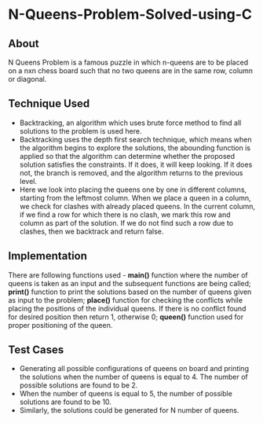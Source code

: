 # N-Queens-Problem-Solved-using-C
## About 
N Queens Problem is a famous puzzle in which n-queens are to be placed on a nxn chess board such that no two queens are in the same row, column or diagonal.
## Technique Used
* Backtracking, an algorithm which uses brute force method to find all solutions to the problem is used here.
* Backtracking uses the depth first search technique, which means when the algorithm begins to explore the solutions, the abounding function is applied so that the algorithm can determine whether the proposed solution satisfies the constraints. If it does, it will keep looking. If it does not, the branch is removed, and the algorithm returns to the previous level. 
* Here we look into placing the queens one by one in different columns, starting from the leftmost column. When we place a queen in a column, we check for clashes with already placed queens. In the current column, if we find a row for which there is no clash, we mark this row and column as part of the solution. If we do not find such a row due to clashes, then we backtrack and return false.
## Implementation
There are following functions used - **main()** function where the number of queens is taken as an input and the subsequent functions are being called; **print()** function to print the solutions based on the number of queens given as input to the problem; **place()** function for checking the conflicts while placing the positions of the individual queens. If there is no conflict found for desired position then return 1, otherwise 0; **queen()** function used for proper positioning of the queen.
## Test Cases
* Generating all possible configurations of queens on board and printing the solutions when the number of queens is equal to 4. The number of possible solutions are found to be 2.
* When the number of queens is equal to 5, the number of possible solutions are found to be 10.
* Similarly, the solutions could be generated for N number of queens.
